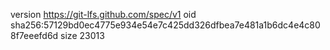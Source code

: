 version https://git-lfs.github.com/spec/v1
oid sha256:57129bd0ec4775e934e54e7c425dd326dfbea7e481a1b6dc4e4c808f7eeefd6d
size 23013
